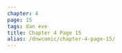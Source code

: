 ```yaml
---
chapter: 4
page: 15
tags: dan eve
title: Chapter 4 Page 15
alias: /dnwcomic/chapter-4-page-15/
---
```

